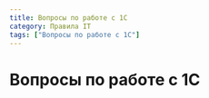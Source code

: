 ```yaml
---
title: Вопросы по работе с 1С
category: Правила IT
tags: ["Вопросы по работе с 1С"]
---
```

# Вопросы по работе с 1С
